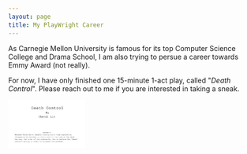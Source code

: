 ```yaml
---
layout: page
title: My PlayWright Career
---
```

As Carnegie Mellon University is famous for its top Computer Science College and Drama School, I am also trying to persue a career towards Emmy Award (not really).

For now, I have only finished one 15-minute 1-act play, called "_Death Control_". Please reach out to me if you are interested in taking a sneak.

<img src="/img/playCover.png" width="31%"> 